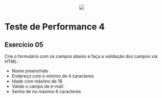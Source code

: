 <p align="center">
    <img src="https://www.infnet.edu.br/infnet/wp-content/themes/infnet.homepage//assets/img/LogoInfnetRodape.png"/>
</p>

# Teste de Performance 4

## Exercício 05

Crie o formulário com os campos abaixo e faça a validação dos campos via HTML:

- Nome preenchido
- Endereço com o mínimo de 4 caracteres
- Idade com máximo de 18
- Valide o campo de e-mail
- Senha de no máximo 6 caracteres
  